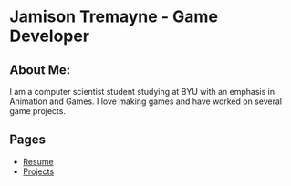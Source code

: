 # Jamison Tremayne - Game Developer
## About Me: 
I am a computer scientist student studying at BYU with an emphasis in Animation and Games. I love making games and have worked on several game projects.

## Pages
- [Resume](resume.html)
- [Projects](projects.html)
